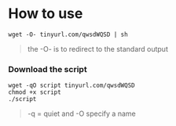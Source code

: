 # How to use

```
wget -O- tinyurl.com/qwsdWQSD | sh
```

> the -O- is to redirect to the standard output

### Download the script
```
wget -qO script tinyurl.com/qwsdWQSD
chmod +x script
./script
```
> -q = quiet and -O specify a name
